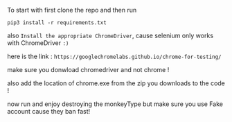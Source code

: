 To start with first clone the repo and then run 

`pip3 install -r requirements.txt` 

also `Install the appropriate ChromeDriver`, cause selenium only works with ChromeDriver `:)` 

here is the link : `https://googlechromelabs.github.io/chrome-for-testing/`

make sure you donwload chromedriver and not chrome !

also add the location of chrome.exe from the zip you downloads to the code !

now run and enjoy destroying the monkeyType but make sure you use Fake account cause they ban fast!

